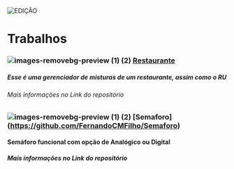 ![EDIÇÃO](https://github.com/FernandoCMFilho/POO/assets/54756245/890043a8-1eb1-404a-8239-d8ce8eafb998)
# Trabalhos
### ![images-removebg-preview (1) (2)](https://github.com/FernandoCMFilho/POO/assets/54756245/7ca3a8bf-f9b4-4f0a-b230-18bef6e90b8d) [Restaurante](https://github.com/FernandoCMFilho/POO/blob/main/Restaurante.md)
##### Esse é uma gerenciador de misturas de um restaurante, assim como o RU
###### Mais informações no Link do repositório

### ![images-removebg-preview (1) (2)](https://github.com/FernandoCMFilho/POO/assets/54756245/7ca3a8bf-f9b4-4f0a-b230-18bef6e90b8d) [Semaforo] (https://github.com/FernandoCMFilho/Semaforo)
#### Semáforo funcional com opção de Analógico ou Digital
##### Mais informações no Link do repositório
